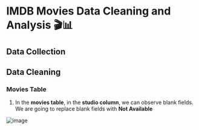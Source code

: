 # IMDB Movies Data Cleaning and Analysis 🎬📊

## Data Collection

## Data Cleaning 
### Movies Table
1. In the **movies table**, in the **studio column**, we can observe blank fields. We are going to replace blank fields with **Not Available**

![image](https://github.com/user-attachments/assets/6d970e3b-0160-412b-8032-c4e1e20d6463)



